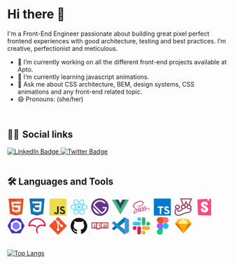 # Hi there 👋

I'm a Front-End Engineer passionate about building great pixel perfect frontend experiences with good architecture, testing and best practices. I’m creative, perfectionist and meticulous. 

- 🔭 I’m currently working on all the different front-end projects available at Apto.
- 🌱 I’m currently learning javascript animations.
- 💬 Ask me about CSS architecture, BEM, design systems, CSS animations and any front-end related topic.  
- 😄 Pronouns: (she/her)
<br />

## 👩‍💻  Social links

<div id="badges">
  <a href="https://www.linkedin.com/in/alejandra-arri-2121151a/">
    <img src="https://img.shields.io/badge/LinkedIn-0A65C2?style=flat&logo=linkedin&logoColor=white" alt="LinkedIn Badge"/>
  </a>
  <a href="https://twitter.com/ladycircus">
    <img src="https://img.shields.io/badge/Twitter-1D9BEF?style=flat&logo=twitter&logoColor=white&" alt="Twitter Badge"/>
  </a>
</div>
<br />

## :hammer_and_wrench: Languages and Tools
<div>
<img src="https://github.com/devicons/devicon/blob/master/icons/html5/html5-original.svg" title="HTML5" alt="HTML" width="40" height="40"/>&nbsp;
<img src="https://github.com/devicons/devicon/blob/master/icons/css3/css3-plain.svg"  title="CSS3" alt="CSS" width="40" height="40"/>&nbsp;
<img src="https://github.com/devicons/devicon/blob/master/icons/javascript/javascript-original.svg" title="JavaScript" alt="JavaScript" width="40" height="40"/>&nbsp;
<img src="https://github.com/devicons/devicon/blob/master/icons/react/react-original.svg" title="React" alt="React" width="40" height="40"/>&nbsp;
<img src="https://github.com/devicons/devicon/blob/master/icons/gatsby/gatsby-original.svg" title="Gatsby"  alt="Gatsby" width="40" height="40"/>&nbsp;
<img src="https://github.com/devicons/devicon/blob/master/icons/vuejs/vuejs-original.svg" title="Vue" alt="Vue" width="40" height="40"/>&nbsp;
<img src="https://github.com/devicons/devicon/blob/master/icons/sass/sass-original.svg" title="Sass" alt="Sass" width="40" height="40"/>&nbsp;
<img src="https://github.com/devicons/devicon/blob/master/icons/typescript/typescript-original.svg" title="Typescript" alt="Typescript" width="40" height="40"/>&nbsp;
<img src="https://github.com/devicons/devicon/blob/master/icons/jest/jest-plain.svg" title="Jest" alt="Jest" width="40" height="40"/>&nbsp;
<img src="https://github.com/devicons/devicon/blob/master/icons/storybook/storybook-original.svg" title="Storybook" alt="Storybook" width="40" height="40"/>&nbsp;
<img src="https://github.com/devicons/devicon/blob/master/icons/eslint/eslint-original.svg" title="ESlint" alt="ESlint" width="40" height="40"/>&nbsp
<img src="https://github.com/devicons/devicon/blob/master/icons/codecov/codecov-plain.svg" title="Codecov" alt="Codecov" width="40" height="40"/>&nbsp;
<img src="https://github.com/devicons/devicon/blob/master/icons/git/git-original.svg" title="Git" alt="Git" width="40" height="40"/>&nbsp; 
<img src="https://github.com/devicons/devicon/blob/master/icons/github/github-original.svg" title="GitHub" alt="GitHub" width="40" height="40"/>&nbsp;
<img src="https://github.com/devicons/devicon/blob/master/icons/npm/npm-original-wordmark.svg" title="npm" alt="npm" width="40" height="40"/>&nbsp
<img src="https://github.com/devicons/devicon/blob/master/icons/vscode/vscode-original.svg" title="VSCode" alt="VSCode" width="40" height="40"/>&nbsp;
<img src="https://github.com/devicons/devicon/blob/master/icons/slack/slack-original.svg" title="Slack" alt="Slack" width="40" height="40"/>&nbsp;
<img src="https://github.com/devicons/devicon/blob/master/icons/figma/figma-original.svg" title="Figma" alt="Figma" width="40" height="40"/>&nbsp;
<img src="https://github.com/devicons/devicon/blob/master/icons/sketch/sketch-original.svg" title="Sketch" alt="Sketch" width="40" height="40"/>&nbsp;
</div>
&nbsp;
&nbsp;


[![Top Langs](https://github-readme-stats.vercel.app/api/top-langs/?username=alejandraarri&layout=compact&theme=gradient&langs_count=8&count_private=true&title_color=24292f)](https://github.com/anuraghazra/github-readme-stats)

